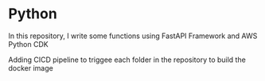 # Python

In this repository, I write some functions using FastAPI Framework and AWS Python CDK

Adding CICD pipeline to triggee each folder in the repository to build the docker image
